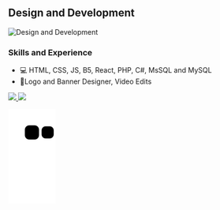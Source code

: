 ## Design and Development
![Design and Development](https://pbs.twimg.com/profile_banners/1321465125866475521/1665221568/1500x500)


### Skills and Experience
* 💻 HTML, CSS, JS, B5, React, PHP, C#, MsSQL and MySQL 
* 💎Logo and Banner Designer, Video Edits

<div>
    <a href="https://github.com/ProgrammerYavuz">
    <img height="180em" src="https://github-readme-stats.vercel.app/api?username=ProgrammerYavuz&show_icons=true&include_all_commits=true&count_private=true"/>
    <img height="180em" src="https://github-readme-stats.vercel.app/api/top-langs/?username=ProgrammerYavuz&layout=compact&langs_count=16"/>
</div>
    
![Snake animation](https://github.com/ProgrammerYavuz/ProgrammerYavuz/blob/output/github-contribution-grid-snake.svg)
